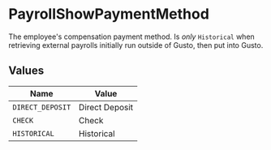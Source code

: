 # PayrollShowPaymentMethod

The employee's compensation payment method. Is *only* `Historical` when retrieving external payrolls initially run outside of Gusto, then put into Gusto.


## Values

| Name             | Value            |
| ---------------- | ---------------- |
| `DIRECT_DEPOSIT` | Direct Deposit   |
| `CHECK`          | Check            |
| `HISTORICAL`     | Historical       |